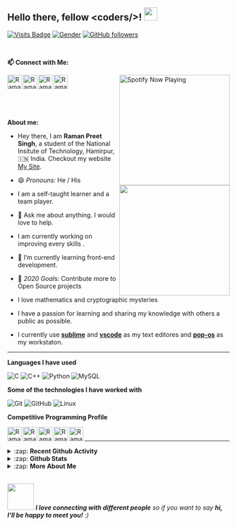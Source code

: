 ## Hello there, fellow \<coders/>!  <img src="https://raw.githubusercontent.com/MartinHeinz/MartinHeinz/master/wave.gif" width="30px">


<!-- Visitor badge -->
[![Visits Badge](https://badges.pufler.dev/visits/raman08/raman08)](https://badges.pufler.dev/visits/raman08/raman08)
[![Gender](https://img.shields.io/badge/gender-%F0%9F%A4%B5-lightgrey)][github] <!-- Gender Badge -->
[![GitHub followers](https://img.shields.io/github/followers/raman08?label=Followers&style=social)](https://github.com/raman08/?tab=follow) <!-- No. of followers -->

</br>

**📫 Connect with Me:**

<!-- Github  -->
[<img align="left" title="Github" alt="Raman | Github" width="32px" src="https://cdn.jsdelivr.net/npm/simple-icons@v3/icons/github.svg" />][github]
<!-- Linkdin  -->
[<img align="left" title="Linkedin" alt="Raman | LinkedIn" width="32px" src="https://cdn.jsdelivr.net/npm/simple-icons@v3/icons/linkedin.svg" />][linkedin]
<!-- Twitter -->
[<img align="left" title="Twitter" alt="Raman | Twitter" width="32px" src="https://cdn.jsdelivr.net/npm/simple-icons@v3/icons/twitter.svg" />][twitter]
<!-- Instagram -->
[<img align="left" title="Instagram" alt="Raman | Instagram" width="32px" src="https://cdn.jsdelivr.net/npm/simple-icons@v3/icons/instagram.svg" />][instagram]



<!-- **My Current Spotify Music** -->
[<img  align="right" width="250px" title="Spotify" src="https://github-spotify-player.vercel.app/api/spotify-playing" alt="Spotify Now Playing"  />][spotify]

</br>
</br>
</br>
</br>
</br>


<!-- Furry Cat -->
[<img align="Right" width="250px" src="https://octodex.github.com/images/hula_loop_octodex03.gif" />][github]


**About me:**

- Hey there, I am **Raman Preet Singh**, a student of the National Insitute of Technology, Hamirpur, :india: India.
Checkout my website [My Site].

- 😄 *Pronouns:* He / His

- I am a self-taught learner and a team player.

- 💬 Ask me about anything. I would love to help.

- I am currently working on improving every skills .
- 🌱 I’m currently learning front-end development.

- 🥅 *2020 Goal*s: Contribute more to Open Source projects

- I love mathematics and cryptographic mysteries

- I have a passion for learning and sharing my knowledge with others a public as possible.

- I currently use [**sublime**](https://www.sublimetext.com/) and [**vscode**](https://code.visualstudio.com/) as my text editores and [**pop-os**](https://pop.system76.com/) as my workstaton.

---

**Languages I have used**

![C](https://img.shields.io/badge/-C-000000?style=flat&logo=C)
![C++](https://img.shields.io/badge/-C++-000000?style=flat&logo=C%2B%2B&logoColor=00599C)
![Python](https://img.shields.io/badge/-Python-000000?style=flat&logo=python)
![MySQL](https://img.shields.io/badge/-MYSQL-000000?style=flat&logo=MySQL)

**Some of the technologies I have worked with**

![Git](https://img.shields.io/badge/-Git-000000?style=flat&logo=git&logoColor=F05032)
![GitHub](https://img.shields.io/badge/-GitHub-000000?style=flat&logo=github&logoColor=FFFFFF)
![Linux](https://img.shields.io/badge/-Linux-000000?style=flat&logo=linux&logoColor=FCC624)


**Competitive Programming Profile**

<!-- Coursera -->
[<img align="left" title='Coursera' alt="Raman's Codechef" width="32px" src="https://cdn.jsdelivr.net/npm/simple-icons@v3/icons/coursera.svg" />][coursera]

<!-- HackerRank -->
[<img align="left" title = "Hackerrank" alt="Raman's hackerrank" width="32px" src="https://cdn.jsdelivr.net/npm/simple-icons@3.2.0/icons/hackerrank.svg" />][hackerrank]

<!-- GeekforGeek -->
[<img align="left" title='Geeksforgeeks' alt="Raman's geeksforgeeks" width="32px" src="https://cdn.jsdelivr.net/npm/simple-icons@3.2.0/icons/geeksforgeeks.svg" />][geekforgeek]

<!-- Codeforces -->
[<img align="left" title='Codeforces' alt="Raman's Codechef" width="32px" src="https://cdn.jsdelivr.net/npm/simple-icons@v3/icons/codeforces.svg" />][codeforces]

<!-- CodeChef -->
[<img align="left" title='Codechef' alt="Raman's Codechef" width="32px" src="https://cdn.jsdelivr.net/npm/simple-icons@v3/icons/codechef.svg" />][codechef]

</br>

---

<details>
  <summary>:zap: <b> Recent Github Activity </b></summary>

</br>

<!--START_SECTION:activity-->
1. 💪 Opened PR [#1](https://github.com//coolpulkit/Algo_Ds_Notes/pull/1) in [coolpulkit/Algo_Ds_Notes](https://github.com//coolpulkit/Algo_Ds_Notes)
2. ❌ Closed PR [#1060](https://github.com//TheAlgorithms/C-Plus-Plus/pull/1060) in [TheAlgorithms/C-Plus-Plus](https://github.com//TheAlgorithms/C-Plus-Plus)
3. 🗣 Commented on [#3](https://github.com//shag527/Movy-Matchism/issues/3) in [shag527/Movy-Matchism](https://github.com//shag527/Movy-Matchism)
4. 💪 Opened PR [#3](https://github.com//shag527/Movy-Matchism/pull/3) in [shag527/Movy-Matchism](https://github.com//shag527/Movy-Matchism)
5. ❌ Closed PR [#1060](https://github.com//TheAlgorithms/C-Plus-Plus/pull/1060) in [TheAlgorithms/C-Plus-Plus](https://github.com//TheAlgorithms/C-Plus-Plus)
<!--END_SECTION:activity-->

</br>

</details>

<details>
    <summary> :zap: <b>Github Stats</b> </summary>

</br>

<img align="center" alt="Raman08's Github Stats" src="https://github-readme-stats.raman08.vercel.app/api?username=raman08&&count_private=true&show_icons=true&hide_border=true&theme=tokyonight&show_owner=true" />

<img align="center" alt="Raman08's Top Language" src="https://github-readme-stats.raman08.vercel.app/api/top-langs/?username=raman08&layout=compact&theme=tokyonight" />

</br>

</details>


<details>
    <summary> :zap: <b>More About Me</b> </summary>

</br>

<!--START_SECTION:waka-->
<!--END_SECTION:waka-->

</br>

</details>

</br>

<!-- End Point -->
<img src="https://media.giphy.com/media/LnQjpWaON8nhr21vNW/giphy.gif" width="60"> <em><b>I love connecting with different people</b> so if you want to say <b>hi, I'll be happy to meet you!</b> :)</em>

<!-- Alisses -->
[mail]: mailto:ramanpre0810@gmail.com
[twitter]: https://twitter.com/RamanPr24209812
[instagram]: https://www.instagram.com/ramanpreet_boss/
[linkedin]: https://www.linkedin.com/in/raman-preet-singh-314206195/
[github]: https://github.com/raman08
[hackerrank]: https://www.hackerrank.com/ramanpre0810
[geekforgeek]: https://auth.geeksforgeeks.org/user/raman08/practice/
[codeforces]: http://codeforces.com/profile/raman08
[codechef]: https://www.codechef.com/users/raman08
[coursera]: https://www.coursera.org/user/c80cda9e74687f96f4db052554459549

[spotify]: https://open.spotify.com/user/31pyxhfmqwp7vm36ospr2te7m2qu

[My Site]: https://raman08.github.io

</br>




<!---

**raman08/raman08** is a ✨ _special_ ✨ repository because its `README.md` (this file) appears on your GitHub profile.

Here are some ideas to get you started:

- 🔭 I’m currently working on ...
- 🌱 I’m currently learning ...
- 👯 I’m looking to collaborate on ...
- 🤔 I’m looking for help with ...
- 💬 Ask me about ...
- 📫 How to reach me: ...
- 😄 Pronouns: ...
- ⚡ Fun fact: ...

-->
